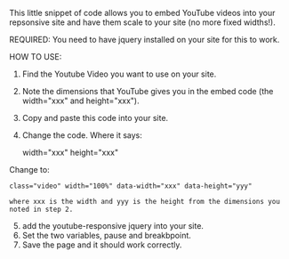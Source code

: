 This little snippet of code allows you to embed YouTube videos into your repsonsive site and have them scale to your site (no more fixed widths!).

REQUIRED:
You need to have jquery installed on your site for this to work.

HOW TO USE:
1. Find the Youtube Video you want to use on your site.
2. Note the dimensions that YouTube gives you in the embed code (the width="xxx" and height="xxx").
3. Copy and paste this code into your site.
4. Change the code.  Where it says:

	width="xxx" height="xxx"
	
Change to:
	
	class="video" width="100%" data-width="xxx" data-height="yyy"
	
	where xxx is the width and yyy is the height from the dimensions you noted in step 2.
	
5. add the youtube-responsive jquery into your site.
6. Set the two variables, pause and breakbpoint.
7. Save the page and it should work correctly.